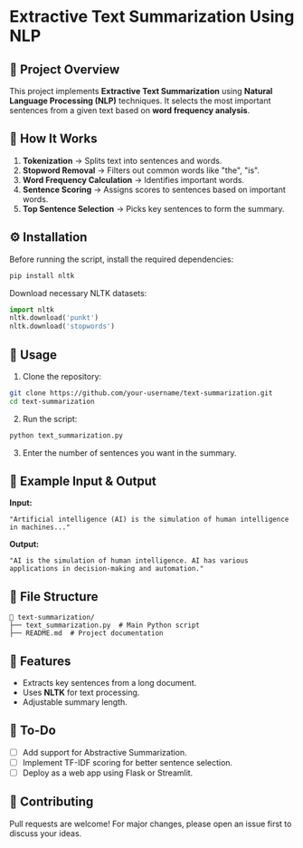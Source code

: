 # Extractive Text Summarization Using NLP

## 📌 Project Overview
This project implements **Extractive Text Summarization** using **Natural Language Processing (NLP)** techniques. It selects the most important sentences from a given text based on **word frequency analysis**.

## 📜 How It Works
1. **Tokenization** → Splits text into sentences and words.
2. **Stopword Removal** → Filters out common words like "the", "is".
3. **Word Frequency Calculation** → Identifies important words.
4. **Sentence Scoring** → Assigns scores to sentences based on important words.
5. **Top Sentence Selection** → Picks key sentences to form the summary.

## ⚙️ Installation
Before running the script, install the required dependencies:
```bash
pip install nltk
```
Download necessary NLTK datasets:
```python
import nltk
nltk.download('punkt')
nltk.download('stopwords')
```

## 🚀 Usage
1. Clone the repository:
```bash
git clone https://github.com/your-username/text-summarization.git
cd text-summarization
```
2. Run the script:
```bash
python text_summarization.py
```
3. Enter the number of sentences you want in the summary.

## 📝 Example Input & Output
**Input:**
```plaintext
"Artificial intelligence (AI) is the simulation of human intelligence in machines..."
```
**Output:**
```plaintext
"AI is the simulation of human intelligence. AI has various applications in decision-making and automation."
```

## 📂 File Structure
```
📁 text-summarization/
├── text_summarization.py  # Main Python script
├── README.md  # Project documentation
```

## 🌟 Features
- Extracts key sentences from a long document.
- Uses **NLTK** for text processing.
- Adjustable summary length.

## 📌 To-Do
- [ ] Add support for Abstractive Summarization.
- [ ] Implement TF-IDF scoring for better sentence selection.
- [ ] Deploy as a web app using Flask or Streamlit.

## 🤝 Contributing
Pull requests are welcome! For major changes, please open an issue first to discuss your ideas.



